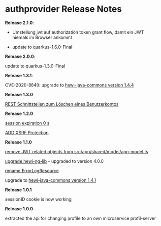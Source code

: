 # authprovider Release Notes

__Release 2.1.0__:

* Umstellung jwt auf authorization token grant flow, damit ein JWT niemals im Browser
  ankommt

* update to quarkus-1.6.0-Final


__Release 2.0.0__:

update to quarkus-1.3.0-Final

__Release 1.3.1__:

CVE-2020-8840: upgrade to [hewi-java-commons version 1.4.4](https://github.com/heike2718/hewi-java-commons/releases/tag/1.4.4)


__Release 1.3.0__

[REST Schnittstellen zum Löschen eines Benutzerkontos](https://github.com/heike2718/profil-server/issues/9)

__Release 1.2.0__

[session expiration 0 s](https://github.com/heike2718/profil-server/issues/3)

[ADD XSRF Protection](https://github.com/heike2718/profil-server/issues/4)

__Release 1.1.0__

[remove JWT related objects from src/app/shared/model/app-model.ts](https://github.com/heike2718/profil-app/issues/4)

[upgrade hewi-ng-lib](https://github.com/heike2718/profil-app/issues/3) - upgraded to version 4.0.0

[rename ErrorLogResource](https://github.com/heike2718/profil-app/issues/1)

upgrade to [hewi-java-commons version 1.4.1](https://github.com/heike2718/hewi-java-commons/releases/tag/1.4.1)

__Release 1.0.1__

sessionID cookie is now working

__Release 1.0.0__

extracted the api for changing profile to an own microservice profil-server
